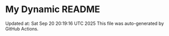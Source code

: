 # My Dynamic README
Updated at: Sat Sep 20 20:19:16 UTC 2025
This file was auto-generated by GitHub Actions.
